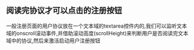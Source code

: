 ## 阅读完协议才可以点击的注册按钮

一般注册页面的用户协议放在一个文本域的textarea控件内的,我们可以监听文本域的onscroll滚动事件,并借助滚动高度(scrollHeight)来判断用户是否阅读完文本域中的协议,然后来激活启动用户注册按钮

